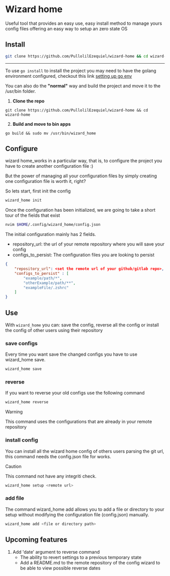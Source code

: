 # Wizard home
Useful tool that provides an easy use, easy install method to manage yours config files offering an easy way to setup an zero state OS

## Install

```bash
git clone https://github.com/PullolilEzequiel/wizard-home && cd wizard-home && go install ./bin/wizard_home.go && cd .. && rm -r wizard-home
```
---
To use `go install` to install the project you may need to have the golang environment configured, checkout this link [setting up go env](https://gist.github.com/fakihariefnoto/5b5fa888cecf5cd7910d3e19a9febbde)

You can also do the **"normal"** way and build the project and move it to the /usr/bin folder.

1. **Clone the repo**
``` 
git clone https://github.com/PullolilEzequiel/wizard-home && cd wizard-home
``` 
2. **Build and move to bin apps**
```
go build && sudo mv /usr/bin/wizard_home
```

## Configure
wizard home_works in a particular way, that is, to configure the project you have to create another configuration file :)

But the power of managing all your configuration files by simply creating one configuration file is worth it, right?

So lets start, first init the config 
```bash
wizard_home init
```
Once the configuration has been initialized, we are going to take a short tour of the fields that exist


```bash
nvim $HOME/.config/wizard_home/config.json
```

The initial configuration mainly has 2 fields.
   - repository_url: the url of your remote repository where you will save your config
   - configs_to_persist: The configuration files you are looking to persist

```json 
{
    "repository_url": <set the remote url of your github/gitlab repo>,
    "configs_to_persist" : [
        "example/path/*",
        "otherExample/path/**",
        "exampleFile/.zshrc"
    ]
}
```



## Use
With `wizard_home` you can: save the  config, reverse all the config or install the config of other users using their repository

### save configs
Every time you want save the changed configs you have to use wizard_home save.
```bash
wizard_home save
```

### reverse
If you want to reverse your old configs use the following command

```bash
wizard_home reverse
```
> [!WARNING]
> This command uses the configurations that are already in your remote repository

### install config
You can install all the wizard home config of others users parsing the git url, this command needs the config.json file for works.

> [!CAUTION]
> This command not have any integriti check.

```bash
wizard_home setup <remote url>
```

### add file
The command wizard_home add <file or directory path> allows you to add a file or directory to your setup without modifying the configuration file (config.json) manually.
```bash
wizard_home add <file or directory path>
```



## Upcoming features

1. Add 'date' argument to reverse command
   * The ability to revert settings to a previous temporary state
   * Add a README.md to the remote repository of the config wizard to be able to view possible reverse dates
